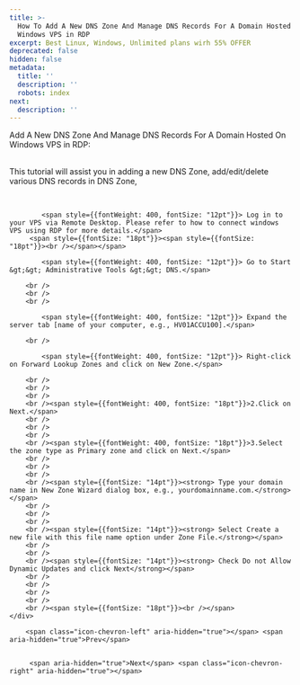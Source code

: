 ```yaml
---
title: >-
  How To Add A New DNS Zone And Manage DNS Records For A Domain Hosted On
  Windows VPS in RDP
excerpt: Best Linux, Windows, Unlimited plans wirh 55% OFFER
deprecated: false
hidden: false
metadata:
  title: ''
  description: ''
  robots: index
next:
  description: ''
---
```


<div itemprop="articleBody">
    <div style={{textAlign: "left"}}>
        <p style={{textAlign: "center"}}><span style={{fontSize: "18pt"}}><span style={{fontSize: "18pt"}}> Add A New DNS Zone And Manage DNS Records For A Domain Hosted On Windows VPS in  RDP:<br /><br /></span></span></p>
        </p>
        <p style={{textAlign: "left"}}><span style={{fontWeight: 400, fontSize: "14pt"}}>This tutorial will assist you in adding a new DNS Zone, add/edit/delete various DNS records in DNS Zone,</span></p> <span style={{fontSize: "18pt"}}><span style={{fontSize: "18pt"}}><br /></span></span>
        
            <span style={{fontWeight: 400, fontSize: "12pt"}}> Log in to your VPS via Remote Desktop. Please refer to how to connect windows VPS using RDP for more details.</span>
         <span style={{fontSize: "18pt"}}><span style={{fontSize: "18pt"}}><br /></span></span>
        
            <span style={{fontWeight: 400, fontSize: "12pt"}}> Go to Start &gt;&gt; Administrative Tools &gt;&gt; DNS.</span>
        
        <br />
        <br />
        <br />
        
            <span style={{fontWeight: 400, fontSize: "12pt"}}> Expand the server tab [name of your computer, e.g., HV01ACCU100].</span>
        
        <br />
        
            <span style={{fontWeight: 400, fontSize: "12pt"}}> Right-click on Forward Lookup Zones and click on New Zone.</span>
        
        <br />
        <br />
        <br />
        <br /><span style={{fontWeight: 400, fontSize: "18pt"}}>2.Click on Next.</span>
        <br />
        <br />
        <br />
        <br /><span style={{fontWeight: 400, fontSize: "18pt"}}>3.Select the zone type as Primary zone and click on Next.</span>
        <br />
        <br />
        <br />
        <br /><span style={{fontSize: "14pt"}}><strong> Type your domain name in New Zone Wizard dialog box, e.g., yourdomainname.com.</strong></span>
        <br />
        <br />
        <br />
        <br /><span style={{fontSize: "14pt"}}><strong> Select Create a new file with this file name option under Zone File.</strong></span>
        <br />
        <br />
        <br /><span style={{fontSize: "14pt"}}><strong> Check Do not Allow Dynamic Updates and click Next</strong></span>
        <br />
        <br />
        <br />
        <br />
        <br /><span style={{fontSize: "18pt"}}><br /></span>
    </div>
</div>

    
        
        <span class="icon-chevron-left" aria-hidden="true"></span> <span aria-hidden="true">Prev</span> 
    
    
         <span aria-hidden="true">Next</span> <span class="icon-chevron-right" aria-hidden="true"></span>
